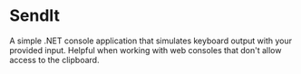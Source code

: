 # SendIt

A simple .NET console application that simulates keyboard output with your provided input. Helpful when working with web consoles that don't allow access to the clipboard.
